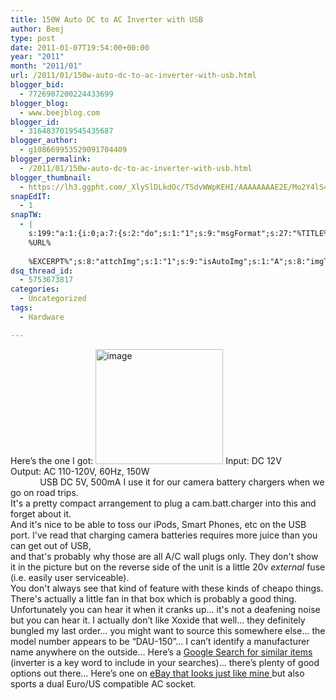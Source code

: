 ```yaml
---
title: 150W Auto DC to AC Inverter with USB
author: Beej
type: post
date: 2011-01-07T19:54:00+00:00
year: "2011"
month: "2011/01"
url: /2011/01/150w-auto-dc-to-ac-inverter-with-usb.html
blogger_bid:
  - 7726907200224433699
blogger_blog:
  - www.beejblog.com
blogger_id:
  - 3164837019545435687
blogger_author:
  - g108669953529091704409
blogger_permalink:
  - /2011/01/150w-auto-dc-to-ac-inverter-with-usb.html
blogger_thumbnail:
  - https://lh3.ggpht.com/_XlySlDLkdOc/TSdvWWpKEHI/AAAAAAAAE2E/Mo2Y4lS45ZA/image%5B3%5D.png?imgmax=800
snapEdIT:
  - 1
snapTW:
  - |
    s:199:"a:1:{i:0;a:7:{s:2:"do";s:1:"1";s:9:"msgFormat";s:27:"%TITLE%
    %URL%
    
    %EXCERPT%";s:8:"attchImg";s:1:"1";s:9:"isAutoImg";s:1:"A";s:8:"imgToUse";s:0:"";s:9:"isAutoURL";s:1:"A";s:8:"urlToUse";s:0:"";}}";
dsq_thread_id:
  - 5753673817
categories:
  - Uncategorized
tags:
  - Hardware

---
```

Here’s the one I got: <a href="https://www.xoxide.com/150w-acpower-inverter-usb.html" target="_blank"><img style="background-image: none; border-right-width: 0px; padding-left: 0px; padding-right: 0px; display: inline; border-top-width: 0px; border-bottom-width: 0px; border-left-width: 0px; padding-top: 0px" title="image" border="0" alt="image" src="https://lh3.ggpht.com/_XlySlDLkdOc/TSdvWWpKEHI/AAAAAAAAE2E/Mo2Y4lS45ZA/image%5B3%5D.png?imgmax=800" width="204" height="184" /></a> Input: DC 12V   
Output: AC 110-120V, 60Hz, 150W   
&#160;&#160;&#160;&#160;&#160;&#160;&#160;&#160;&#160;&#160;&#160; USB DC 5V, 500mA I use it for our camera battery chargers when we go on road trips.   
It's a pretty compact arrangement to plug a cam.batt.charger into this and forget about it.   
And it's nice to be able to toss our iPods, Smart Phones, etc on the USB port. I've read that charging camera batteries requires more juice than you can get out of USB,   
and that's probably why those are all A/C wall plugs only. They don't show it in the picture but on the reverse side of the unit is a little 20v _external_ fuse (i.e. easily user serviceable).   
You don't always see that kind of feature with these kinds of cheapo things. There's actually a little fan in that box which is probably a good thing.   
Unfortunately you can hear it when it cranks up... it's not a deafening noise but you can hear it. I actually don’t like Xoxide that well… they definitely bungled my last order… you might want to source this somewhere else… the model number appears to be “DAU-150”… I can’t identify a manufacturer name anywhere on the outside… Here’s a <a href="https://www.google.com/webhp#q=150w+inverter+usb&hl=en&tbs=shop:1,p_ord:p" target="_blank">Google Search for similar items</a> (inverter is a key word to include in your searches)… there’s plenty of good options out there… Here’s one on <a href="https://cgi.ebay.com/ws/eBayISAPI.dll?ViewItem&item=230517351522#vi-content" target="_blank">eBay that looks just like mine </a>but also sports a dual Euro/US compatible AC socket.